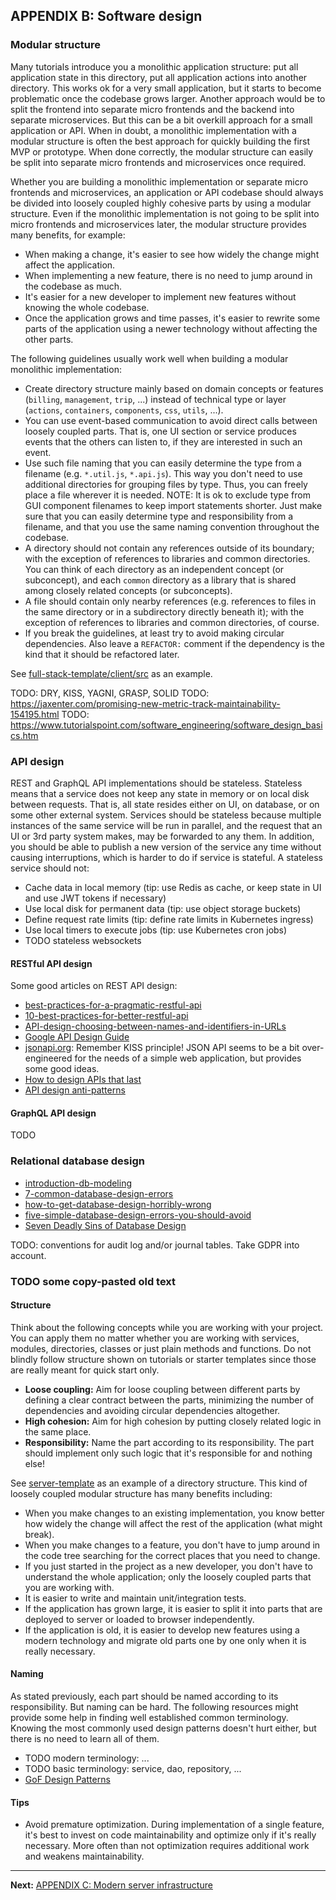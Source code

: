 ## APPENDIX B: Software design

### Modular structure

Many tutorials introduce you a monolithic application structure: put all application state in this directory, put all application actions into another directory. This works ok for a very small application, but it starts to become problematic once the codebase grows larger. Another approach would be to split the frontend into separate micro frontends and the backend into separate microservices. But this can be a bit overkill approach for a small application or API. When in doubt, a monolithic implementation with a modular structure is often the best approach for quickly building the first MVP or prototype. When done correctly, the modular structure can easily be split into separate micro frontends and microservices once required.

Whether you are building a monolithic implementation or separate micro frontends and microservices, an application or API codebase should always be divided into loosely coupled highly cohesive parts by using a modular structure. Even if the monolithic implementation is not going to be split into micro frontends and microservices later, the modular structure provides many benefits, for example:

* When making a change, it's easier to see how widely the change might affect the application.
* When implementing a new feature, there is no need to jump around in the codebase as much.
* It's easier for a new developer to implement new features without knowing the whole codebase.
* Once the application grows and time passes, it's easier to rewrite some parts of the application using a newer technology without affecting the other parts.

The following guidelines usually work well when building a modular monolithic implementation:

* Create directory structure mainly based on domain concepts or features (`billing`, `management`, `trip`, ...) instead of technical type or layer (`actions`, `containers`, `components`, `css`, `utils`, ...).
* You can use event-based communication to avoid direct calls between loosely coupled parts. That is, one UI section or service produces events that the others can listen to, if they are interested in such an event.
* Use such file naming that you can easily determine the type from a filename (e.g. `*.util.js`, `*.api.js`). This way you don't need to use additional directories for grouping files by type. Thus, you can freely place a file wherever it is needed. NOTE: It is ok to exclude type from GUI component filenames to keep import statements shorter. Just make sure that you can easily determine type and responsibility from a filename, and that you use the same naming convention throughout the codebase.
* A directory should not contain any references outside of its boundary; with the exception of references to libraries and common directories. You can think of each directory as an independent concept (or subconcept), and each `common` directory as a library that is shared among closely related concepts (or subconcepts).
* A file should contain only nearby references (e.g. references to files in the same directory or in a subdirectory directly beneath it); with the exception of references to libraries and common directories, of course.
* If you break the guidelines, at least try to avoid making circular dependencies. Also leave a `REFACTOR:` comment if the dependency is the kind that it should be refactored later.

See [full-stack-template/client/src](https://github.com/TaitoUnited/server-template/tree/master/client/src) as an example.

TODO: DRY, KISS, YAGNI, GRASP, SOLID
TODO: https://jaxenter.com/promising-new-metric-track-maintainability-154195.html
TODO: https://www.tutorialspoint.com/software_engineering/software_design_basics.htm

### API design

REST and GraphQL API implementations should be stateless. Stateless means that a service does not keep any state in memory or on local disk between requests. That is, all state resides either on UI, on database, or on some other external system. Services should be stateless because multiple instances of the same service will be run in parallel, and the request that an UI or 3rd party system makes, may be forwarded to any them. In addition, you should be able to publish a new version of the service any time without causing interruptions, which is harder to do if service is stateful. A stateless service should not:

- Cache data in local memory (tip: use Redis as cache, or keep state in UI and use JWT tokens if necessary)
- Use local disk for permanent data (tip: use object storage buckets)
- Define request rate limits (tip: define rate limits in Kubernetes ingress)
- Use local timers to execute jobs (tip: use Kubernetes cron jobs)
- TODO stateless websockets

#### RESTful API design

Some good articles on REST API design:

* [best-practices-for-a-pragmatic-restful-api](http://www.vinaysahni.com/best-practices-for-a-pragmatic-restful-api)
* [10-best-practices-for-better-restful-api](https://blog.mwaysolutions.com/2014/06/05/10-best-practices-for-better-restful-api/)
* [API-design-choosing-between-names-and-identifiers-in-URLs](https://cloudplatform.googleblog.com/2017/10/API-design-choosing-between-names-and-identifiers-in-URLs.html)
* [Google API Design Guide](https://cloud.google.com/apis/design/)
* [jsonapi.org](http://jsonapi.org/): Remember KISS principle! JSON API seems to be a bit over-engineered for the needs of a simple web application, but provides some good ideas.
* [How to design APIs that last](http://apiux.com/2014/09/05/api-design-sustainability/)
* [API design anti-patterns](http://www.slideshare.net/JasonHarmon1/api-design-antipatterns-54493635)

#### GraphQL API design

TODO

### Relational database design

* [introduction-db-modeling](http://www.datanamic.com/support/lt-dez005-introduction-db-modeling.html)
* [7-common-database-design-errors](http://www.vertabelo.com/blog/technical-articles/7-common-database-design-errors)
* [how-to-get-database-design-horribly-wrong](https://www.simple-talk.com/sql/database-administration/how-to-get-database-design-horribly-wrong/)
* [five-simple-database-design-errors-you-should-avoid](https://www.simple-talk.com/sql/database-administration/five-simple-database-design-errors-you-should-avoid/)
* [Seven Deadly Sins of Database Design](https://edn.embarcadero.com/article/40466)

TODO: conventions for audit log and/or journal tables. Take GDPR into account.

### TODO some copy-pasted old text

#### Structure

Think about the following concepts while you are working with your project. You can apply them no matter whether you are working with services, modules, directories, classes or just plain methods and functions. Do not blindly follow structure shown on tutorials or starter templates since those are really meant for quick start only.

* **Loose coupling:** Aim for loose coupling between different parts by defining a clear contract between the parts, minimizing the number of dependencies and avoiding circular dependencies altogether.
* **High cohesion:** Aim for high cohesion by putting closely related logic in the same place.
* **Responsibility:** Name the part according to its responsibility. The part should implement only such logic that it's responsible for and nothing else!

See [server-template](https://github.com/TaitoUnited/server-template) as an example of a directory structure. This kind of loosely coupled modular structure has many benefits including:

* When you make changes to an existing implementation, you know better how widely the change will affect the rest of the application (what might break).
* When you make changes to a feature, you don't have to jump around in the code tree searching for the correct places that you need to change.
* If you just started in the project as a new developer, you don't have to understand the whole application; only the loosely coupled parts that you are working with.
* It is easier to write and maintain unit/integration tests.
* If the application has grown large, it is easier to split it into parts that are deployed to server or loaded to browser independently.
* If the application is old, it is easier to develop new features using a modern technology and migrate old parts one by one only when it is really necessary.

#### Naming

As stated previously, each part should be named according to its responsibility. But naming can be hard. The following resources might provide some help in finding well established common terminology. Knowing the most commonly used design patterns doesn't hurt either, but there is no need to learn all of them.

* TODO modern terminology: ...
* TODO basic terminology: service, dao, repository, ...
* [GoF Design Patterns](http://www.blackwasp.co.uk/gofpatterns.aspx)

#### Tips

* Avoid premature optimization. During implementation of a single feature, it's best to invest on code maintainability and optimize only if it's really necessary. More often than not optimization requires additional work and weakens maintainability.

---

**Next:** [APPENDIX C: Modern server infrastructure](c-modern-server-infrastructure.md)
